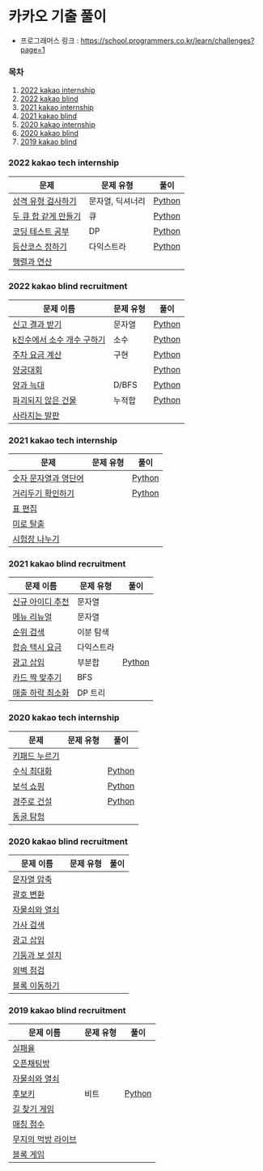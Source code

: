 # 카카오 기출 풀이

- 프로그래머스 링크 : https://school.programmers.co.kr/learn/challenges?page=1

### 목차

1. [2022 kakao internship](#2022-kakao-tech-internship)
2. [2022 kakao blind](#2022-kakao-blind-recruitment)
3. [2021 kakao internship](#2021-kakao-tech-internship)
4. [2021 kakao blind](#2021-kakao-blind-recruitment)
5. [2020 kakao internship](#2020-kakao-tech-internship)
6. [2020 kakao blind](#2020-kakao-blind-recruitment)
7. [2019 kakao blind](#2019-kakao-blind-recruitment)

### 2022 kakao tech internship

| 문제                                                                                     | 문제 유형 | 풀이 |
| ---------------------------------------------------------------------------------------- | --------- | ---- |
| [성격 유형 검사하기](https://school.programmers.co.kr/learn/courses/30/lessons/118666)   |     문자열, 딕셔너리      | [Python](/4.%20kakao/2022%20internship/1.%20%EC%84%B1%EA%B2%A9%20%EC%9C%A0%ED%98%95%20%EA%B2%80%EC%82%AC%ED%95%98%EA%B8%B0.py)     |
| [두 큐 합 같게 만들기](https://school.programmers.co.kr/learn/courses/30/lessons/118667) |       큐    | [Python](/4.%20kakao/2022%20internship/2.%20%EB%91%90%20%ED%81%90%20%ED%95%A9%20%EA%B0%99%EA%B2%8C%20%EB%A7%8C%EB%93%A4%EA%B8%B0.py)     |
| [코딩 테스트 공부](https://school.programmers.co.kr/learn/courses/30/lessons/118668)     |     DP      |  [Python](/4.%20kakao/2022%20internship/4.%20%EC%BD%94%EB%94%A9%20%ED%85%8C%EC%8A%A4%ED%8A%B8%20%EA%B3%B5%EB%B6%80.py)    |
| [등산코스 정하기](https://school.programmers.co.kr/learn/courses/30/lessons/118669)      |    다익스트라       | [Python](/4.%20kakao/2022%20internship/3.%20%EB%93%B1%EC%82%B0%EC%BD%94%EC%8A%A4%20%EC%A0%95%ED%95%98%EA%B8%B0.py)     |
| [행렬과 연산](https://school.programmers.co.kr/learn/courses/30/lessons/118670)          |           |      |

### 2022 kakao blind recruitment

| 문제 이름                                                                                     | 문제 유형 | 풀이                                                                                                                                                     |
| --------------------------------------------------------------------------------------------- | --------- | -------------------------------------------------------------------------------------------------------------------------------------------------------- |
| [신고 결과 받기](https://school.programmers.co.kr/learn/courses/30/lessons/92334)            | 문자열    | [Python](/4.%20kakao/2022%20blind/1.%20%EC%8B%A0%EA%B3%A0%EA%B2%B0%EA%B3%BC%EB%B0%9B%EA%B8%B0.py)                                                        |
| [k진수에서 소수 개수 구하기](https://school.programmers.co.kr/learn/courses/30/lessons/92335) | 소수      | [Python](/4.%20kakao/2022%20blind/2.%20k%EC%A7%84%EC%88%98%EC%97%90%EC%84%9C%20%EC%86%8C%EC%88%98%20%EA%B0%9C%EC%88%98%20%EA%B5%AC%ED%95%98%EA%B8%B0.py) |
| [주차 요금 계산](https://school.programmers.co.kr/learn/courses/30/lessons/92341)             | 구현      | [Python](/4.%20kakao/2022%20blind/3.%20%EC%A3%BC%EC%B0%A8%20%EC%9A%94%EA%B8%88%20%EA%B3%84%EC%82%B0.py)                                                  |
| [양궁대회](https://school.programmers.co.kr/learn/courses/30/lessons/92342)                   |           | [Python](/4.%20kakao/2022%20blind/4.%20%EC%96%91%EA%B6%81%EB%8C%80%ED%9A%8C.py)                                                                          |
| [양과 늑대](https://school.programmers.co.kr/learn/courses/30/lessons/92343)                  | D/BFS     | [Python](/4.%20kakao/2022%20blind/5.%20%EC%96%91%EA%B3%BC%20%EB%8A%91%EB%8C%80.py)                                                                       |
| [파괴되지 않은 건물](https://school.programmers.co.kr/learn/courses/30/lessons/92344)         | 누적합    | [Python](/4.%20kakao/2022%20blind/6.%20%ED%8C%8C%EA%B4%B4%EB%90%98%EC%A7%80%EC%95%8A%EC%9D%80%EA%B1%B4%EB%AC%BC.py)                                      |
| [사라지는 발판](https://school.programmers.co.kr/learn/courses/30/lessons/92345)              |           |                                                                                                                                                          |

### 2021 kakao tech internship

| 문제                                                                                    | 문제 유형 | 풀이                                                                                                                                    |
| --------------------------------------------------------------------------------------- | --------- | --------------------------------------------------------------------------------------------------------------------------------------- |
| [숫자 문자열과 영단어](https://school.programmers.co.kr/learn/courses/30/lessons/81301) |           | [Python](/4.%20kakao/2021%20internship/1.%20%EC%88%AB%EC%9E%90%20%EB%AC%B8%EC%9E%90%EC%97%B4%EA%B3%BC%20%EC%98%81%EB%8B%A8%EC%96%B4.py) |
| [거리두기 확인하기](https://school.programmers.co.kr/learn/courses/30/lessons/81302)    |           | [Python](/4.%20kakao/2021%20internship/%EC%88%AB%EC%9E%90%20%EB%AC%B8%EC%9E%90%EC%97%B4%EA%B3%BC%20%EC%98%81%EB%8B%A8%EC%96%B4.py)      |
| [표 편집](https://school.programmers.co.kr/learn/courses/30/lessons/81303)              |           |                                                                                                                                         |
| [미로 탈출](https://school.programmers.co.kr/learn/courses/30/lessons/81304)            |           |                                                                                                                                         |
| [시험장 나누기](https://school.programmers.co.kr/learn/courses/30/lessons/81305)        |           |                                                                                                                                         |

### 2021 kakao blind recruitment

| 문제 이름                                                                           | 문제 유형  | 풀이                                                                            |
| ----------------------------------------------------------------------------------- | ---------- | ------------------------------------------------------------------------------- |
| [신규 아이디 추천](https://school.programmers.co.kr/learn/courses/30/lessons/72410) | 문자열     |                                                                                 |
| [메뉴 리뉴얼](https://school.programmers.co.kr/learn/courses/30/lessons/72411)      | 문자열     |                                                                                 |
| [순위 검색](https://school.programmers.co.kr/learn/courses/30/lessons/72412)        | 이분 탐색  |                                                                                 |
| [합승 택시 요금](https://school.programmers.co.kr/learn/courses/30/lessons/72413)   | 다익스트라 |                                                                                 |
| [광고 삽입](https://school.programmers.co.kr/learn/courses/30/lessons/72414)        | 부분합     | [Python](/4.%20kakao/2021%20blind/5.%20%EA%B4%91%EA%B3%A0%EC%82%BD%EC%9E%85.py) |
| [카드 짝 맞추기](https://school.programmers.co.kr/learn/courses/30/lessons/72415)   | BFS        |                                                                                 |
| [매출 하락 최소화](https://school.programmers.co.kr/learn/courses/30/lessons/72416) | DP 트리    |                                                                                 |

### 2020 kakao tech internship

| 문제                                                                             | 문제 유형 | 풀이                                                                                             |
| -------------------------------------------------------------------------------- | --------- | ------------------------------------------------------------------------------------------------ |
| [키패드 누르기](https://school.programmers.co.kr/learn/courses/30/lessons/67256) |           |                                                                                                  |
| [수식 최대화](https://school.programmers.co.kr/learn/courses/30/lessons/67257)   |           | [Python](/4.%20kakao/2020%20internship/2.%20%EC%88%98%EC%8B%9D%20%EC%B5%9C%EB%8C%80%ED%99%94.py) |
| [보석 쇼핑](https://school.programmers.co.kr/learn/courses/30/lessons/67258)     |           | [Python](/4.%20kakao/2020%20internship/3.%20%EB%B3%B4%EC%84%9D%20%EC%87%BC%ED%95%91.py)          |
| [경주로 건설](https://school.programmers.co.kr/learn/courses/30/lessons/67259)   |           | [Python](/4.%20kakao/2020%20internship/4.%20%EA%B2%BD%EC%A3%BC%EB%A1%9C%20%EA%B1%B4%EC%84%A4.py) |
| [동굴 탐험](https://school.programmers.co.kr/learn/courses/30/lessons/67260)     |           |                                                                                                  |

### 2020 kakao blind recruitment

| 문제 이름                                                                         | 문제 유형 | 풀이 |
| --------------------------------------------------------------------------------- | --------- | ---- |
| [문자열 압축](https://school.programmers.co.kr/learn/courses/30/lessons/60057)    |           |      |
| [괄호 변환](https://school.programmers.co.kr/learn/courses/30/lessons/60058)      |           |      |
| [자물쇠와 열쇠](https://school.programmers.co.kr/learn/courses/30/lessons/60059)  |           |      |
| [가사 검색](https://school.programmers.co.kr/learn/courses/30/lessons/60060)      |           |
| [광고 삽입](https://school.programmers.co.kr/learn/courses/30/lessons/72414)      |           |      |
| [기둥과 보 설치](https://school.programmers.co.kr/learn/courses/30/lessons/60061) |           |      |
| [외벽 점검](https://school.programmers.co.kr/learn/courses/30/lessons/60062)      |           |      |
| [블록 이동하기](https://school.programmers.co.kr/learn/courses/30/lessons/60063)  |           |      |

### 2019 kakao blind recruitment

| 문제 이름                                                                             | 문제 유형 | 풀이                                                                      |
| ------------------------------------------------------------------------------------- | --------- | ------------------------------------------------------------------------- |
| [실패율](https://school.programmers.co.kr/learn/courses/30/lessons/42889)             |           |                                                                           |
| [오픈채팅방](https://school.programmers.co.kr/learn/courses/30/lessons/42888)         |           |                                                                           |
| [자물쇠와 열쇠](https://school.programmers.co.kr/learn/courses/30/lessons/60059)      |           |                                                                           |
| [후보키](https://school.programmers.co.kr/learn/courses/30/lessons/42890)             | 비트      | [Python](/4.%20kakao/2019%20%20blind/4.%20%ED%9B%84%EB%B3%B4%ED%82%A4.py) |
| [길 찾기 게임](https://school.programmers.co.kr/learn/courses/30/lessons/42892)       |           |                                                                           |
| [매칭 점수](https://school.programmers.co.kr/learn/courses/30/lessons/42893)          |           |                                                                           |
| [무지의 먹방 라이브](https://school.programmers.co.kr/learn/courses/30/lessons/42891) |           |                                                                           |
| [블록 게임](https://school.programmers.co.kr/learn/courses/30/lessons/42894)          |           |                                                                           |
